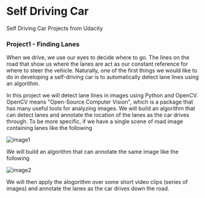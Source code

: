 # Self Driving Car
Self Driving Car Projects from Udacity


### Project1 - Finding Lanes

When we drive, we use our eyes to decide where to go. The lines on the road that show us where the lanes are act as our constant reference for where to steer the vehicle. Naturally, one of the first things we would like to do in developing a self-driving car is to automatically detect lane lines using an algorithm.

In this project we will detect lane lines in images using Python and OpenCV. OpenCV means "Open-Source Computer Vision", which is a package that has many useful tools for analyzing images. We will build an algorithm that can detect lanes and annotate the location of the lanes as the car drives through. To be more specific, if we have a single scene of road image containing lanes like the following

![image1](test_images/solidWhiteRight.jpg)

We will build an algorithm that can annotate the same image like the following

![image2](examples/laneLines_thirdPass.jpg)

We will then apply the alogorithm over some short video clips (series of images) and annotate the lanes as the car drives down the road.  

